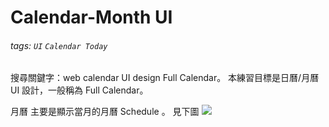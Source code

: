 # Calendar-Month UI
###### tags: `UI` `Calendar Today `

搜尋關鍵字：web calendar UI design Full Calendar。
本練習目標是日曆/月曆 UI 設計，一般稱為 Full Calendar。

月曆
主要是顯示當月的月曆 Schedule 。
見下圖
![](https://i.imgur.com/FyoJtpN.png)
